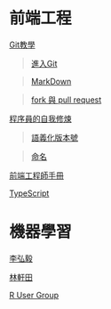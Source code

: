# 前端工程
[Git教學](https://kingofamani.gitbooks.io/git-teach/content/index.html) 

> [進入Git](https://kingofamani.gitbooks.io/git-teach/content/chapter_2/git.html)

> [MarkDown](https://kingofamani.gitbooks.io/git-teach/content/chapter_6_gitbook/markdown.html)

> [fork 與 pull request](https://github.com/doggy8088/Learn-Git-in-30-days/blob/master/docs/28%20%E4%BA%86%E8%A7%A3%20GitHub%20%E4%B8%8A%20forks%20%E8%88%87%20pull%20request%20%E7%9A%84%E7%89%88%E6%8E%A7%E6%B5%81%E7%A8%8B.markdown)

[程序員的自我修煉](https://leohxj.gitbooks.io/a-programmer-prepares/content/index.html)

> [語義化版本號](https://leohxj.gitbooks.io/a-programmer-prepares/content/programmer-basic/semantic-versioning.html)

> [命名](https://medium.com/@c9s/api-%E8%A8%AD%E8%A8%88-%E7%AC%AC%E4%B8%80%E9%83%A8-%E5%91%BD%E5%90%8D%E4%B9%8B%E8%A1%93-8dfe71576e95#.un2rv6fhl)


[前端工程師手冊](https://leohxj.gitbooks.io/front-end-database/content/index.html)

[TypeScript](https://zhongsp.gitbooks.io/typescript-handbook/content/index.html)


# 機器學習

[李弘毅](http://speech.ee.ntu.edu.tw/~tlkagk/courses_MLSD15_2.html)

[林軒田](https://www.youtube.com/user/hsuantien/playlists)

[R User Group](https://www.youtube.com/channel/UCBBwy_xvVsM5iLB5dJZDqog)
